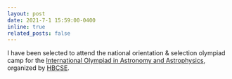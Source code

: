 ```yaml
---
layout: post
date: 2021-7-1 15:59:00-0400
inline: true
related_posts: false
---
```


I have been selected to attend the national orientation & selection olympiad camp for the [International Olympiad in Astronomy and Astrophysics](https://www.ioaastrophysics.org/), organized by [HBCSE](https://olympiads.hbcse.tifr.res.in/). 
